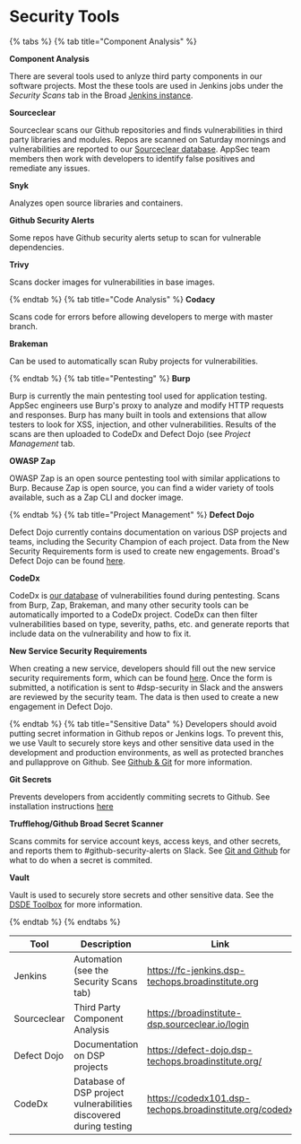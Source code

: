# Security Tools

{% tabs %}
{% tab title="Component Analysis" %}

 **Component Analysis**

 There are several tools used to anlyze third party components in our software projects. Most the these tools are used in Jenkins jobs under the *Security Scans* tab in the Broad [Jenkins instance](https://fc-jenkins.dsp-techops.broadinstitute.org).

**Sourceclear**

Sourceclear scans our Github repositories and finds vulnerabilities in third party libraries and modules. Repos are scanned on Saturday mornings and vulnerabilities are reported to our [Sourceclear database](https://broadinstitute-dsp.sourceclear.io/login). AppSec team members then work with developers to identify false positives and remediate any issues.

**Snyk**

Analyzes open source libraries and containers.

**Github Security Alerts**

Some repos have Github security alerts setup to scan for vulnerable dependencies.

**Trivy**

Scans docker images for vulnerabilities in base images. 

{% endtab %}
{% tab title="Code Analysis" %}
**Codacy**

Scans code for errors before allowing developers to merge with master branch.

**Brakeman**

Can be used to automatically scan Ruby projects for vulnerabilities.

{% endtab %}
{% tab title="Pentesting" %}
**Burp**

Burp is currently the main pentesting tool used for application testing. AppSec engineers use Burp's proxy to analyze and modify HTTP requests and responses. Burp has many built in tools and extensions that allow testers to look for XSS, injection, and other vulnerabilities. Results of the scans are then uploaded to CodeDx and Defect Dojo (see *Project Management* tab. 

**OWASP Zap**

OWASP Zap is an open source pentesting tool with similar applications to Burp. Because Zap is open source, you can find a wider variety of tools available, such as a Zap CLI and docker image.

{% endtab %}
{% tab title="Project Management" %}
**Defect Dojo**

Defect Dojo currently contains documentation on various DSP projects and teams, including the Security Champion of each project. Data from the New Security Requirements form is used to create new engagements. Broad's Defect Dojo can be found [here](https://defect-dojo.dsp-techops.broadinstitute.org/).

**CodeDx**

CodeDx is [our database](https://codedx101.dsp-techops.broadinstitute.org/codedx) of vulnerabilities found during pentesting. Scans from Burp, Zap, Brakeman, and many other security tools can be automatically imported to a CodeDx project. CodeDx can then filter vulnerabilities based on type, severity, paths, etc. and generate reports that include data on the vulnerability and how to fix it. 

**New Service Security Requirements**

When creating a new service, developers should fill out the new service security requirements form, which can be found [here](). Once the form is submitted, a notification is sent to #dsp-security in Slack and the answers are reviewed by the security team. The data is then used to create a new engagement in Defect Dojo.

{% endtab %}
{% tab title="Sensitive Data" %}
Developers should avoid putting secret information in Github repos or Jenkins logs. To prevent this, we use Vault to securely store keys and other sensitive data used in the development and production environments, as well as protected branches and pullapprove on Github. See [Github & Git](../git-and-github/README.md) for more information.

**Git Secrets**

Prevents developers from accidently commiting secrets to Github. See installation instructions [here](../platform-security-categories/git-and-github/setup-git-secrets.md)

**Trufflehog/Github Broad Secret Scanner**

 Scans commits for service account keys, access keys, and other secrets, and reports them to #github-security-alerts on Slack. See [Git and Github](../platform-security-categories/git-and-github/what-to-do-in-case-of-an-incident.md) for what to do when a secret is commited. 

**Vault**

Vault is used to securely store secrets and other sensitive data. See the [DSDE Toolbox](https://github.com/broadinstitute/dsde-toolbox#authenticating-to-vault) for more information.

{% endtab %}
{% endtabs %}

| Tool        | Description                                                       | Link                                                    |
|-------------|-------------------------------------------------------------------|---------------------------------------------------------|
| Jenkins     | Automation (see the Security Scans tab)                           | https://fc-jenkins.dsp-techops.broadinstitute.org       |
| Sourceclear | Third Party Component Analysis                                    | https://broadinstitute-dsp.sourceclear.io/login         |
| Defect Dojo | Documentation on DSP projects                                     | https://defect-dojo.dsp-techops.broadinstitute.org/     |
| CodeDx      | Database of DSP project vulnerabilities discovered during testing | https://codedx101.dsp-techops.broadinstitute.org/codedx |